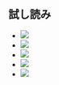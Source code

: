 ## 試し読み

- ![](https://static.kurokuroworks.net/www/books/information_girl/images/sample01.png)
- ![](https://static.kurokuroworks.net/www/books/information_girl/images/sample01.png)
- ![](https://static.kurokuroworks.net/www/books/information_girl/images/sample01.png)
- ![](https://static.kurokuroworks.net/www/books/information_girl/images/sample01.png)
- ![](https://static.kurokuroworks.net/www/books/information_girl/images/sample01.png)
